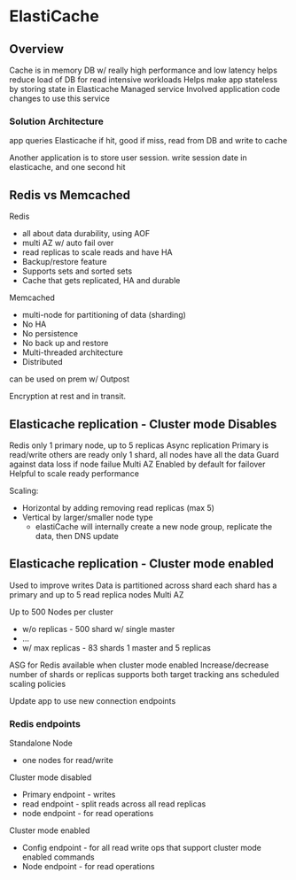 # ElastiCache

## Overview
Cache is in memory DB w/ really high performance and low latency
helps reduce load of DB for read intensive workloads
Helps make app stateless by storing state in Elasticache
Managed service
Involved application code changes to use this service

### Solution Architecture
app queries Elasticache
if hit, good
if miss, read from DB and write to cache

Another application is to store user session.
write session date in elasticache, and one second hit

## Redis vs Memcached
Redis
* all about data durability, using AOF
* multi AZ w/ auto fail over
* read replicas to scale reads and have HA
* Backup/restore feature
* Supports sets and sorted sets
* Cache that gets replicated, HA and durable

Memcached
* multi-node for partitioning of data (sharding) 
* No HA
* No persistence 
* No back up and restore 
* Multi-threaded architecture
* Distributed

can be used on prem w/ Outpost

Encryption at rest and in transit. 

## Elasticache replication - Cluster mode Disables
Redis only
1 primary node, up to 5 replicas
Async replication
Primary is read/write
others are ready only
1 shard, all nodes have all the data
Guard against data loss if node failue
Multi AZ Enabled by default for failover
Helpful to scale ready performance

Scaling: 
* Horizontal by adding removing read replicas (max 5) 
* Vertical by larger/smaller node type
    * elastiCache will internally create a new node group, replicate the data, then DNS update


## Elasticache replication - Cluster mode enabled
Used to improve writes
Data is partitioned across shard
each shard has a primary and up to 5 read replica nodes
Multi AZ 

Up to 500 Nodes per cluster
* w/o replicas - 500 shard w/ single master 
* ... 
* w/ max replicas - 83 shards 1 master and 5 replicas

ASG for Redis available when cluster mode enabled
Increase/decrease number of shards or replicas
supports both target tracking ans scheduled scaling policies

Update app to use new connection endpoints

### Redis endpoints
Standalone Node
* one nodes for read/write

Cluster mode disabled
* Primary endpoint - writes
* read endpoint - split reads across all read replicas
* node endpoint - for read operations

Cluster mode enabled
* Config endpoint - for all read write ops that support cluster mode enabled commands
* Node endpoint - for read operations
